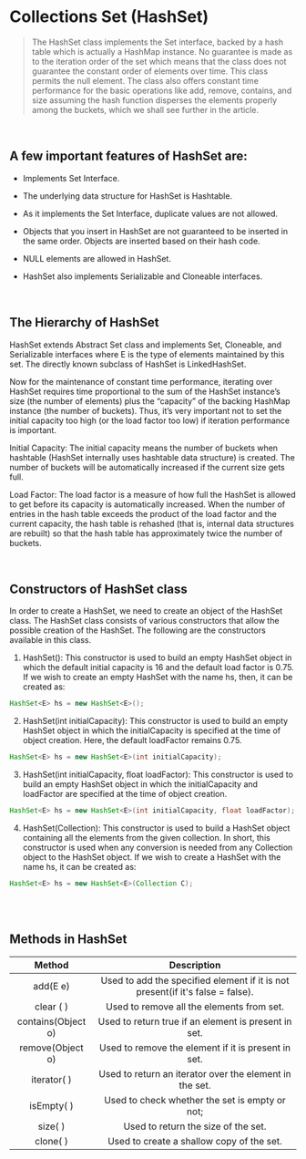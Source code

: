 #  Collections Set (HashSet)

>The HashSet class implements the Set interface, backed by a hash table which is actually a HashMap instance. No guarantee is made as to the iteration order of the set which means that the class does not guarantee the constant order of elements over time. This class permits the null element. The class also offers constant time performance for the basic operations like add, remove, contains, and size assuming the hash function disperses the elements properly among the buckets, which we shall see further in the article.  

<br>

## A few important features of HashSet are: 

* Implements Set Interface.
  
* The underlying data structure for HashSet is Hashtable.
  
* As it implements the Set Interface, duplicate values are not allowed.
  
* Objects that you insert in HashSet are not guaranteed to be inserted in the same order. Objects are inserted based on their hash code.
  
* NULL elements are allowed in HashSet.
  
* HashSet also implements Serializable and Cloneable interfaces.

<br>

## The Hierarchy of HashSet

HashSet extends Abstract Set<E> class and implements Set<E>, Cloneable, and Serializable interfaces where E is the type of elements maintained by this set. The directly known subclass of HashSet is LinkedHashSet.

Now for the maintenance of constant time performance, iterating over HashSet requires time proportional to the sum of the HashSet instance’s size (the number of elements) plus the “capacity” of the backing HashMap instance (the number of buckets). Thus, it’s very important not to set the initial capacity too high (or the load factor too low) if iteration performance is important. 

Initial Capacity: The initial capacity means the number of buckets when hashtable (HashSet internally uses hashtable data structure) is created. The number of buckets will be automatically increased if the current size gets full. 
 
Load Factor: The load factor is a measure of how full the HashSet is allowed to get before its capacity is automatically increased. When the number of entries in the hash table exceeds the product of the load factor and the current capacity, the hash table is rehashed (that is, internal data structures are rebuilt) so that the hash table has approximately twice the number of buckets.

<br>

## Constructors of HashSet class
In order to create a HashSet, we need to create an object of the HashSet class. The HashSet class consists of various constructors that allow the possible creation of the HashSet. The following are the constructors available in this class.

1. HashSet(): This constructor is used to build an empty HashSet object in which the default initial capacity is 16 and the default load factor is 0.75. If we wish to create an empty HashSet with the name hs, then, it can be created as:

```java
HashSet<E> hs = new HashSet<E>();
```

2. HashSet(int initialCapacity): This constructor is used to build an empty HashSet object in which the initialCapacity is specified at the time of object creation. Here, the default loadFactor remains 0.75.

```java
HashSet<E> hs = new HashSet<E>(int initialCapacity);
```

3. HashSet(int initialCapacity, float loadFactor): This constructor is used to build an empty HashSet object in which the initialCapacity and loadFactor are specified at the time of object creation.

```java
HashSet<E> hs = new HashSet<E>(int initialCapacity, float loadFactor);
```

4. HashSet(Collection): This constructor is used to build a HashSet object containing all the elements from the given collection. In short, this constructor is used when any conversion is needed from any Collection object to the HashSet object. If we wish to create a HashSet with the name hs, it can be created as:

```java
HashSet<E> hs = new HashSet<E>(Collection C);
```

<br>
<br>

## Methods in HashSet

|       Method       |                                 Description                                    |
| :----------------: | :----------------------------------------------------------------------------: |
| add(E e)           | Used to add the specified element if it is not present(if it's false = false). |
| clear ( )          | Used to remove all the elements from set.                                      |
| contains(Object o) | Used to return true if an element is present in set.                           |
| remove(Object o)   | Used to remove the element if it is present in set.                            |
| iterator( )        | Used to return an iterator over the element in the set.                        |
| isEmpty( )         | Used to check whether the set is empty or not;                                 |
| size( )            | Used to return the size of the set.                                            |
| clone( )           | Used to create a shallow copy of the set.                                      |
